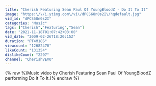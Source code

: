 ```yaml
---
title: "Cherish Featuring Sean Paul Of YoungBloodZ - Do It To It"
image: "https:\/\/i.ytimg.com\/vi\/dPCS68n0s2I\/hqdefault.jpg"
vid_id: "dPCS68n0s2I"
categories: "Music"
tags: ["Cherish","Featuring","Sean"]
date: "2021-11-18T01:07:42+03:00"
vid_date: "2009-02-26T18:20:15Z"
duration: "PT4M18S"
viewcount: "12682470"
likeCount: "131354"
dislikeCount: "2297"
channel: "CherishVEVO"
---
```

{% raw %}Music video by Cherish Featuring Sean Paul Of YoungBloodZ performing Do It To It.{% endraw %}

